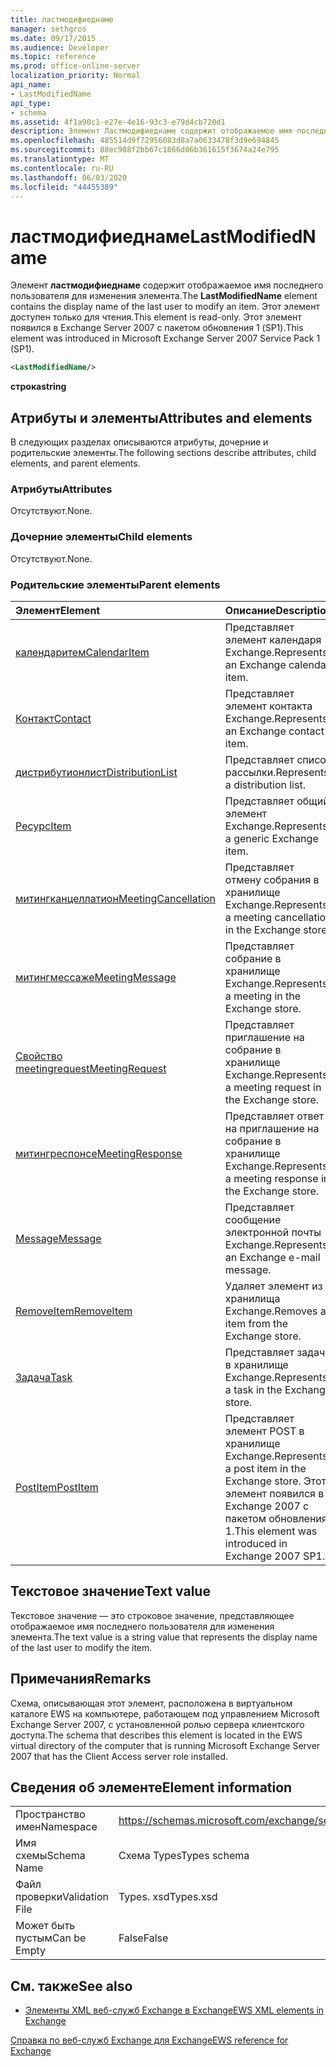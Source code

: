 ```yaml
---
title: ластмодифиеднаме
manager: sethgros
ms.date: 09/17/2015
ms.audience: Developer
ms.topic: reference
ms.prod: office-online-server
localization_priority: Normal
api_name:
- LastModifiedName
api_type:
- schema
ms.assetid: 4f1a90c1-e27e-4e16-93c3-e79d4cb720d1
description: Элемент Ластмодифиеднаме содержит отображаемое имя последнего пользователя для изменения элемента. Этот элемент доступен только для чтения. Этот элемент появился в Exchange Server 2007 с пакетом обновления 1 (SP1).
ms.openlocfilehash: 485514d9f72956083d8a7a0633478f3d9e694845
ms.sourcegitcommit: 88ec988f2bb67c1866d06b361615f3674a24e795
ms.translationtype: MT
ms.contentlocale: ru-RU
ms.lasthandoff: 06/03/2020
ms.locfileid: "44455389"
---
```

# <a name="lastmodifiedname"></a><span data-ttu-id="f50a5-105">ластмодифиеднаме</span><span class="sxs-lookup"><span data-stu-id="f50a5-105">LastModifiedName</span></span>

<span data-ttu-id="f50a5-106">Элемент **ластмодифиеднаме** содержит отображаемое имя последнего пользователя для изменения элемента.</span><span class="sxs-lookup"><span data-stu-id="f50a5-106">The **LastModifiedName** element contains the display name of the last user to modify an item.</span></span> <span data-ttu-id="f50a5-107">Этот элемент доступен только для чтения.</span><span class="sxs-lookup"><span data-stu-id="f50a5-107">This element is read-only.</span></span> <span data-ttu-id="f50a5-108">Этот элемент появился в Exchange Server 2007 с пакетом обновления 1 (SP1).</span><span class="sxs-lookup"><span data-stu-id="f50a5-108">This element was introduced in Microsoft Exchange Server 2007 Service Pack 1 (SP1).</span></span> 
  
```xml
<LastModifiedName/>
```

 <span data-ttu-id="f50a5-109">**строка**</span><span class="sxs-lookup"><span data-stu-id="f50a5-109">**string**</span></span>
## <a name="attributes-and-elements"></a><span data-ttu-id="f50a5-110">Атрибуты и элементы</span><span class="sxs-lookup"><span data-stu-id="f50a5-110">Attributes and elements</span></span>

<span data-ttu-id="f50a5-111">В следующих разделах описываются атрибуты, дочерние и родительские элементы.</span><span class="sxs-lookup"><span data-stu-id="f50a5-111">The following sections describe attributes, child elements, and parent elements.</span></span>
  
### <a name="attributes"></a><span data-ttu-id="f50a5-112">Атрибуты</span><span class="sxs-lookup"><span data-stu-id="f50a5-112">Attributes</span></span>

<span data-ttu-id="f50a5-113">Отсутствуют.</span><span class="sxs-lookup"><span data-stu-id="f50a5-113">None.</span></span>
  
### <a name="child-elements"></a><span data-ttu-id="f50a5-114">Дочерние элементы</span><span class="sxs-lookup"><span data-stu-id="f50a5-114">Child elements</span></span>

<span data-ttu-id="f50a5-115">Отсутствуют.</span><span class="sxs-lookup"><span data-stu-id="f50a5-115">None.</span></span>
  
### <a name="parent-elements"></a><span data-ttu-id="f50a5-116">Родительские элементы</span><span class="sxs-lookup"><span data-stu-id="f50a5-116">Parent elements</span></span>

|<span data-ttu-id="f50a5-117">**Элемент**</span><span class="sxs-lookup"><span data-stu-id="f50a5-117">**Element**</span></span>|<span data-ttu-id="f50a5-118">**Описание**</span><span class="sxs-lookup"><span data-stu-id="f50a5-118">**Description**</span></span>|
|:-----|:-----|
|[<span data-ttu-id="f50a5-119">календаритем</span><span class="sxs-lookup"><span data-stu-id="f50a5-119">CalendarItem</span></span>](calendaritem.md) <br/> |<span data-ttu-id="f50a5-120">Представляет элемент календаря Exchange.</span><span class="sxs-lookup"><span data-stu-id="f50a5-120">Represents an Exchange calendar item.</span></span>  <br/> |
|[<span data-ttu-id="f50a5-121">Контакт</span><span class="sxs-lookup"><span data-stu-id="f50a5-121">Contact</span></span>](contact.md) <br/> |<span data-ttu-id="f50a5-122">Представляет элемент контакта Exchange.</span><span class="sxs-lookup"><span data-stu-id="f50a5-122">Represents an Exchange contact item.</span></span>  <br/> |
|[<span data-ttu-id="f50a5-123">дистрибутионлист</span><span class="sxs-lookup"><span data-stu-id="f50a5-123">DistributionList</span></span>](distributionlist.md) <br/> |<span data-ttu-id="f50a5-124">Представляет список рассылки.</span><span class="sxs-lookup"><span data-stu-id="f50a5-124">Represents a distribution list.</span></span>  <br/> |
|[<span data-ttu-id="f50a5-125">Ресурс</span><span class="sxs-lookup"><span data-stu-id="f50a5-125">Item</span></span>](item.md) <br/> |<span data-ttu-id="f50a5-126">Представляет общий элемент Exchange.</span><span class="sxs-lookup"><span data-stu-id="f50a5-126">Represents a generic Exchange item.</span></span>  <br/> |
|[<span data-ttu-id="f50a5-127">митингканцеллатион</span><span class="sxs-lookup"><span data-stu-id="f50a5-127">MeetingCancellation</span></span>](meetingcancellation.md) <br/> |<span data-ttu-id="f50a5-128">Представляет отмену собрания в хранилище Exchange.</span><span class="sxs-lookup"><span data-stu-id="f50a5-128">Represents a meeting cancellation in the Exchange store.</span></span>  <br/> |
|[<span data-ttu-id="f50a5-129">митингмессаже</span><span class="sxs-lookup"><span data-stu-id="f50a5-129">MeetingMessage</span></span>](meetingmessage.md) <br/> |<span data-ttu-id="f50a5-130">Представляет собрание в хранилище Exchange.</span><span class="sxs-lookup"><span data-stu-id="f50a5-130">Represents a meeting in the Exchange store.</span></span>  <br/> |
|[<span data-ttu-id="f50a5-131">Свойство meetingrequest</span><span class="sxs-lookup"><span data-stu-id="f50a5-131">MeetingRequest</span></span>](meetingrequest.md) <br/> |<span data-ttu-id="f50a5-132">Представляет приглашение на собрание в хранилище Exchange.</span><span class="sxs-lookup"><span data-stu-id="f50a5-132">Represents a meeting request in the Exchange store.</span></span>  <br/> |
|[<span data-ttu-id="f50a5-133">митингреспонсе</span><span class="sxs-lookup"><span data-stu-id="f50a5-133">MeetingResponse</span></span>](meetingresponse.md) <br/> |<span data-ttu-id="f50a5-134">Представляет ответ на приглашение на собрание в хранилище Exchange.</span><span class="sxs-lookup"><span data-stu-id="f50a5-134">Represents a meeting response in the Exchange store.</span></span>  <br/> |
|[<span data-ttu-id="f50a5-135">Message</span><span class="sxs-lookup"><span data-stu-id="f50a5-135">Message</span></span>](message-ex15websvcsotherref.md) <br/> |<span data-ttu-id="f50a5-136">Представляет сообщение электронной почты Exchange.</span><span class="sxs-lookup"><span data-stu-id="f50a5-136">Represents an Exchange e-mail message.</span></span>  <br/> |
|[<span data-ttu-id="f50a5-137">RemoveItem</span><span class="sxs-lookup"><span data-stu-id="f50a5-137">RemoveItem</span></span>](removeitem.md) <br/> |<span data-ttu-id="f50a5-138">Удаляет элемент из хранилища Exchange.</span><span class="sxs-lookup"><span data-stu-id="f50a5-138">Removes an item from the Exchange store.</span></span>  <br/> |
|[<span data-ttu-id="f50a5-139">Задача</span><span class="sxs-lookup"><span data-stu-id="f50a5-139">Task</span></span>](task.md) <br/> |<span data-ttu-id="f50a5-140">Представляет задачу в хранилище Exchange.</span><span class="sxs-lookup"><span data-stu-id="f50a5-140">Represents a task in the Exchange store.</span></span>  <br/> |
|[<span data-ttu-id="f50a5-141">PostItem</span><span class="sxs-lookup"><span data-stu-id="f50a5-141">PostItem</span></span>](postitem.md) <br/> |<span data-ttu-id="f50a5-142">Представляет элемент POST в хранилище Exchange.</span><span class="sxs-lookup"><span data-stu-id="f50a5-142">Represents a post item in the Exchange store.</span></span> <span data-ttu-id="f50a5-143">Этот элемент появился в Exchange 2007 с пакетом обновления 1.</span><span class="sxs-lookup"><span data-stu-id="f50a5-143">This element was introduced in Exchange 2007 SP1.</span></span>  <br/> |
   
## <a name="text-value"></a><span data-ttu-id="f50a5-144">Текстовое значение</span><span class="sxs-lookup"><span data-stu-id="f50a5-144">Text value</span></span>

<span data-ttu-id="f50a5-145">Текстовое значение — это строковое значение, представляющее отображаемое имя последнего пользователя для изменения элемента.</span><span class="sxs-lookup"><span data-stu-id="f50a5-145">The text value is a string value that represents the display name of the last user to modify the item.</span></span>
  
## <a name="remarks"></a><span data-ttu-id="f50a5-146">Примечания</span><span class="sxs-lookup"><span data-stu-id="f50a5-146">Remarks</span></span>

<span data-ttu-id="f50a5-147">Схема, описывающая этот элемент, расположена в виртуальном каталоге EWS на компьютере, работающем под управлением Microsoft Exchange Server 2007, с установленной ролью сервера клиентского доступа.</span><span class="sxs-lookup"><span data-stu-id="f50a5-147">The schema that describes this element is located in the EWS virtual directory of the computer that is running Microsoft Exchange Server 2007 that has the Client Access server role installed.</span></span>
  
## <a name="element-information"></a><span data-ttu-id="f50a5-148">Сведения об элементе</span><span class="sxs-lookup"><span data-stu-id="f50a5-148">Element information</span></span>

|||
|:-----|:-----|
|<span data-ttu-id="f50a5-149">Пространство имен</span><span class="sxs-lookup"><span data-stu-id="f50a5-149">Namespace</span></span>  <br/> |https://schemas.microsoft.com/exchange/services/2006/types  <br/> |
|<span data-ttu-id="f50a5-150">Имя схемы</span><span class="sxs-lookup"><span data-stu-id="f50a5-150">Schema Name</span></span>  <br/> |<span data-ttu-id="f50a5-151">Схема Types</span><span class="sxs-lookup"><span data-stu-id="f50a5-151">Types schema</span></span>  <br/> |
|<span data-ttu-id="f50a5-152">Файл проверки</span><span class="sxs-lookup"><span data-stu-id="f50a5-152">Validation File</span></span>  <br/> |<span data-ttu-id="f50a5-153">Types. xsd</span><span class="sxs-lookup"><span data-stu-id="f50a5-153">Types.xsd</span></span>  <br/> |
|<span data-ttu-id="f50a5-154">Может быть пустым</span><span class="sxs-lookup"><span data-stu-id="f50a5-154">Can be Empty</span></span>  <br/> |<span data-ttu-id="f50a5-155">False</span><span class="sxs-lookup"><span data-stu-id="f50a5-155">False</span></span>  <br/> |
   
## <a name="see-also"></a><span data-ttu-id="f50a5-156">См. также</span><span class="sxs-lookup"><span data-stu-id="f50a5-156">See also</span></span>



- [<span data-ttu-id="f50a5-157">Элементы XML веб-служб Exchange в Exchange</span><span class="sxs-lookup"><span data-stu-id="f50a5-157">EWS XML elements in Exchange</span></span>](ews-xml-elements-in-exchange.md)
  
[<span data-ttu-id="f50a5-158">Справка по веб-служб Exchange для Exchange</span><span class="sxs-lookup"><span data-stu-id="f50a5-158">EWS reference for Exchange</span></span>](ews-reference-for-exchange.md)

